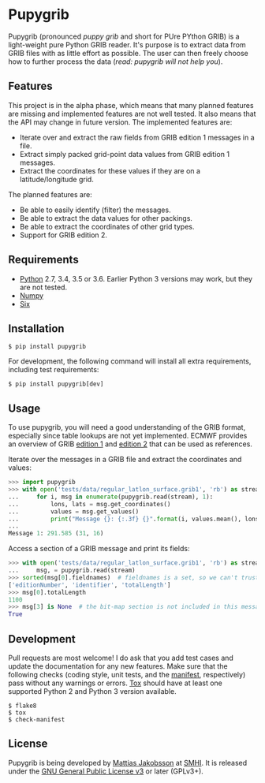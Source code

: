 # Pupygrib

Pupygrib (pronounced *puppy grib* and short for PUre PYthon GRIB) is a
light-weight pure Python GRIB reader.  It's purpose is to extract data
from GRIB files with as little effort as possible.  The user can then
freely choose how to further process the data (*read: pupygrib will
not help you*).


## Features

This project is in the alpha phase, which means that many planned
features are missing and implemented features are not well tested.  It
also means that the API may change in future version.  The implemented
features are:

* Iterate over and extract the raw fields from GRIB edition 1 messages
  in a file.
* Extract simply packed grid-point data values from GRIB edition 1
  messages.
* Extract the coordinates for these values if they are on a
  latitude/longitude grid.

The planned features are:

* Be able to easily identify (filter) the messages.
* Be able to extract the data values for other packings.
* Be able to extract the coordinates of other grid types.
* Support for GRIB edition 2.


## Requirements

* [Python](https://www.python.org) 2.7, 3.4, 3.5 or 3.6.  Earlier
  Python 3 versions may work, but they are not tested.
* [Numpy](http://www.numpy.org)
* [Six](https://pypi.python.org/pypi/six)


## Installation

```console
$ pip install pupygrib
```

For development, the following command will install all extra
requirements, including test requirements:

```console
$ pip install pupygrib[dev]
```


## Usage

To use pupygrib, you will need a good understanding of the GRIB
format, especially since table lookups are not yet implemented.  ECMWF
provides an overview of GRIB
[edition 1](http://apps.ecmwf.int/codes/grib/format/grib1/overview)
and
[edition 2](http://apps.ecmwf.int/codes/grib/format/grib2/overview)
that can be used as references.

Iterate over the messages in a GRIB file and extract the coordinates
and values:

```python
>>> import pupygrib
>>> with open('tests/data/regular_latlon_surface.grib1', 'rb') as stream:
...     for i, msg in enumerate(pupygrib.read(stream), 1):
...         lons, lats = msg.get_coordinates()
...         values = msg.get_values()
...         print("Message {}: {:.3f} {}".format(i, values.mean(), lons.shape))
...
Message 1: 291.585 (31, 16)

```

Access a section of a GRIB message and print its fields:

```python
>>> with open('tests/data/regular_latlon_surface.grib1', 'rb') as stream:
...     msg, = pupygrib.read(stream)
>>> sorted(msg[0].fieldnames)  # fieldnames is a set, so we can't trust the order
['editionNumber', 'identifier', 'totalLength']
>>> msg[0].totalLength
1100
>>> msg[3] is None  # the bit-map section is not included in this message
True

```


## Development

Pull requests are most welcome!  I do ask that you add test cases and
update the documentation for any new features.  Make sure that the
following checks (coding style, unit tests, and the
[manifest](MANIFEST.in), respectively) pass without any warnings or
errors.  [Tox](https://tox.readthedocs.io/) should have at least one
supported Python 2 and Python 3 version available.

```console
$ flake8
$ tox
$ check-manifest
```


## License

Pupygrib is being developed by
[Mattias Jakobsson](mailto:mattias.jakobsson@smhi.se) at
[SMHI](http://www.smhi.se).  It is released under the
[GNU General Public License v3](LICENSE.txt) or later (GPLv3+).

